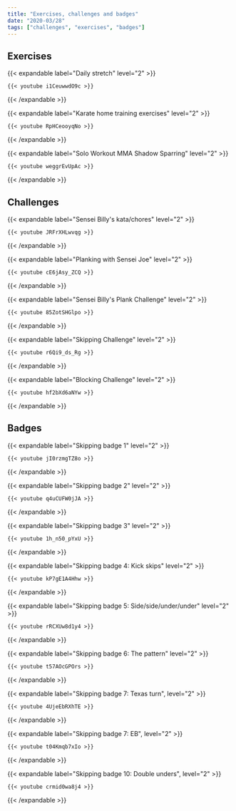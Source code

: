 ```yaml
---
title: "Exercises, challenges and badges"
date: "2020-03/28"
tags: ["challenges", "exercises", "badges"]
---
```


## Exercises

{{< expandable label="Daily stretch" level="2" >}}

    {{< youtube i1CeuwwdO9c >}}

{{< /expandable >}}


{{< expandable label="Karate home training exercises" level="2" >}}

    {{< youtube RpHCeooyqNo >}}

{{< /expandable >}}


{{< expandable label="Solo Workout MMA Shadow Sparring" level="2" >}}

    {{< youtube weggrEvUpAc >}}

{{< /expandable >}}


## Challenges

{{< expandable label="Sensei Billy's kata/chores" level="2" >}}

    {{< youtube JRFrXHLwvqg >}}

{{< /expandable >}}


{{< expandable label="Planking with Sensei Joe" level="2" >}}

    {{< youtube cE6jAsy_ZCQ >}}

{{< /expandable >}}


{{< expandable label="Sensei Billy's Plank Challenge" level="2" >}}

    {{< youtube 85ZotSHGlpo >}}

{{< /expandable >}}


{{< expandable label="Skipping Challenge" level="2" >}}

    {{< youtube r6Qi9_ds_Rg >}}

{{< /expandable >}}


{{< expandable label="Blocking Challenge" level="2" >}}

    {{< youtube hf2bXd6aNYw >}}

{{< /expandable >}}


## Badges

{{< expandable label="Skipping badge 1" level="2" >}}

    {{< youtube jI0rzmgTZ8o >}}

{{< /expandable >}}


{{< expandable label="Skipping badge 2" level="2" >}}

    {{< youtube q4uCUFW0jJA >}}

{{< /expandable >}}


{{< expandable label="Skipping badge 3" level="2" >}}

    {{< youtube 1h_n50_pYxU >}}

{{< /expandable >}}


{{< expandable label="Skipping badge 4: Kick skips" level="2" >}}

    {{< youtube kP7gE1A4Hhw >}}

{{< /expandable >}}


{{< expandable label="Skipping badge 5: Side/side/under/under" level="2" >}}

    {{< youtube rRCXUw8d1y4 >}}

{{< /expandable >}}


{{< expandable label="Skipping badge 6: The pattern" level="2" >}}

    {{< youtube t57AOcGPOrs >}}

{{< /expandable >}}


{{< expandable label="Skipping badge 7: Texas turn", level="2" >}}

    {{< youtube 4UjeEbRXhTE >}}

{{< /expandable >}}


{{< expandable label="Skipping badge 7: EB", level="2" >}}

    {{< youtube t04Kmqb7xIo >}}

{{< /expandable >}}


{{< expandable label="Skipping badge 10: Double unders", level="2" >}}

    {{< youtube crmid0wa8j4 >}}

{{< /expandable >}}

